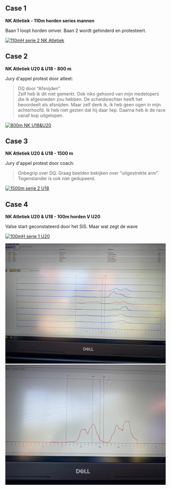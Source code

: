 ## Case 1

**NK Atletiek - 110m horden series mannen**

Baan 1 loopt horden omver.
Baan 2 wordt gehinderd en protesteert.

[![110mH serie 2 NK Atletiek](http://img.youtube.com/vi/8wB6Vckn-0o/0.jpg)](http://www.youtube.com/watch?v=8wB6Vckn-0o "Case 1 - 110mH NK Atletiek")


## Case 2

**NK Atletiek U20 & U18 - 800 m**

Jury d'appel protest door atleet:
> DQ door “Afsnijden”. \
> Zelf heb ik dit niet gemerkt. Ook niks gehoord van mijn medelopers die ik afgesneden zou hebben. 
> De scheidsrechter heeft het beoordeelt als afsnijden. 
> Maar zelf denk ik, ik heb geen ogen in mijn achterhoofd. 
> Ik heb niet gezien dat hij daar liep. 
> Daarna heb ik de race vanaf kop uitgelopen.

[![800m NK U18&U20](http://img.youtube.com/vi/cu25iLsiYh0/0.jpg)](http://www.youtube.com/watch?v=cu25iLsiYh0 "Case 2 - 800m NK U18&U20")


## Case 3

**NK Atletiek U20 & U18 - 1500 m**

Jury d'appel protest door coach:
> Onbegrip over DQ. 
> Graag beelden bekijken over “uitgestrekte arm”. Tegenstander is ook niet gedupeerd.

[![1500m serie 2 U18](http://img.youtube.com/vi/lCkRanaIFck/0.jpg)](http://www.youtube.com/watch?v=lCkRanaIFck "Case 3 - 1500m NK U18&U20")


## Case 4

**NK Atletiek U20 & U18 - 100m horden V U20**

Valse start geconstateerd door het SIS.
Maar wat zegt de wave

[![100mH serie 1 U20](http://img.youtube.com/vi/vlH6iVGXfHc/0.jpg)](http://www.youtube.com/watch?v=vlH6iVGXfHc "Case 4 - 100mH NK U18&U20")

![Waveform](/Waveform-combined.jpeg)
![Waveform](/Waveform-single.jpeg)

